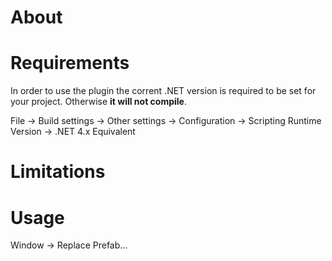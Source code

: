 # About

# Requirements
In order to use the plugin the corrent .NET version is required to be set for your project. Otherwise **it will not compile**.

File -> Build settings -> Other settings -> Configuration -> Scripting Runtime Version -> .NET 4.x Equivalent

# Limitations

# Usage

Window -> Replace Prefab...